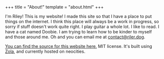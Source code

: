 +++
title = "About!"
template = "about.html"
+++

I'm Riley! This is my website! I made this site so that I have a place to put things on the internet. I think this place will always be a work in progress, so sorry if stuff doesn't work quite right. I play guitar a whole lot. I like to read. I have a cat named Doobie. I am trying to learn how to be kinder to myself and those around me. Oh and you can email me at [contact@riler.dog](mailto:contact@riler.dog).
  
[You can find the source for this website here.](https://github.com/CompletelyGeneric/neocities) MIT license. It's built using [Zola](https://www.getzola.org), and currently hosted on neocities.